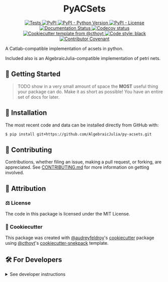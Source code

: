 <!--
<p align="center">
  <img src="https://github.com/AlgebraicJulia/py-acsets/raw/main/docs/source/logo.png" height="150">
</p>
-->

<h1 align="center">
  PyACSets
</h1>

<p align="center">
    <a href="https://github.com/AlgebraicJulia/py-acsets/actions?query=workflow%3ATests">
        <img alt="Tests" src="https://github.com/AlgebraicJulia/py-acsets/workflows/Tests/badge.svg" />
    </a>
    <a href="https://pypi.org/project/acsets">
        <img alt="PyPI" src="https://img.shields.io/pypi/v/acsets" />
    </a>
    <a href="https://pypi.org/project/acsets">
        <img alt="PyPI - Python Version" src="https://img.shields.io/pypi/pyversions/acsets" />
    </a>
    <a href="https://github.com/AlgebraicJulia/py-acsets/blob/main/LICENSE">
        <img alt="PyPI - License" src="https://img.shields.io/pypi/l/acsets" />
    </a>
    <a href='https://acsets.readthedocs.io/en/latest/?badge=latest'>
        <img src='https://readthedocs.org/projects/acsets/badge/?version=latest' alt='Documentation Status' />
    </a>
    <a href="https://codecov.io/gh/AlgebraicJulia/py-acsets/branch/main">
        <img src="https://codecov.io/gh/AlgebraicJulia/py-acsets/branch/main/graph/badge.svg" alt="Codecov status" />
    </a>  
    <a href="https://github.com/cthoyt/cookiecutter-python-package">
        <img alt="Cookiecutter template from @cthoyt" src="https://img.shields.io/badge/Cookiecutter-snekpack-blue" />
    </a>
    <a href='https://github.com/psf/black'>
        <img src='https://img.shields.io/badge/code%20style-black-000000.svg' alt='Code style: black' />
    </a>
    <a href="https://github.com/AlgebraicJulia/py-acsets/blob/main/.github/CODE_OF_CONDUCT.md">
        <img src="https://img.shields.io/badge/Contributor%20Covenant-2.1-4baaaa.svg" alt="Contributor Covenant"/>
    </a>
</p>

A Catlab-compatible implementation of acsets in python.

Included also is an AlgebraicJulia-compatible implementation of petri nets.


## 💪 Getting Started

> TODO show in a very small amount of space the **MOST** useful thing your package can do.
Make it as short as possible! You have an entire set of docs for later.


## 🚀 Installation

<!-- Uncomment this section after your first ``tox -e finish``
The most recent release can be installed from
[PyPI](https://pypi.org/project/acsets/) with:

```bash
$ pip install acsets
```
-->

The most recent code and data can be installed directly from GitHub with:

```bash
$ pip install git+https://github.com/AlgebraicJulia/py-acsets.git
```

## 👐 Contributing

Contributions, whether filing an issue, making a pull request, or forking, are appreciated. See
[CONTRIBUTING.md](https://github.com/AlgebraicJulia/py-acsets/blob/master/.github/CONTRIBUTING.md) for more information on getting involved.

## 👋 Attribution

### ⚖️ License

The code in this package is licensed under the MIT License.

<!--
### 📖 Citation

Citation goes here!
-->

<!--
### 🎁 Support

This project has been supported by the following organizations (in alphabetical order):

- [Harvard Program in Therapeutic Science - Laboratory of Systems Pharmacology](https://hits.harvard.edu/the-program/laboratory-of-systems-pharmacology/)

-->

<!--
### 💰 Funding

This project has been supported by the following grants:

| Funding Body                                             | Program                                                                                                                       | Grant           |
|----------------------------------------------------------|-------------------------------------------------------------------------------------------------------------------------------|-----------------|
| DARPA                                                    | [Automating Scientific Knowledge Extraction (ASKE)](https://www.darpa.mil/program/automating-scientific-knowledge-extraction) | HR00111990009   |
-->

### 🍪 Cookiecutter

This package was created with [@audreyfeldroy](https://github.com/audreyfeldroy)'s
[cookiecutter](https://github.com/cookiecutter/cookiecutter) package using [@cthoyt](https://github.com/cthoyt)'s
[cookiecutter-snekpack](https://github.com/cthoyt/cookiecutter-snekpack) template.

## 🛠️ For Developers

<details>
  <summary>See developer instructions</summary>


The final section of the README is for if you want to get involved by making a code contribution.

### Development Installation

To install in development mode, use the following:

```bash
$ git clone git+https://github.com/AlgebraicJulia/py-acsets.git
$ cd py-acsets
$ pip install -e .
```

### 🥼 Testing

After cloning the repository and installing `tox` with `pip install tox`, the unit tests in the `tests/` folder can be
run reproducibly with:

```shell
$ tox
```

Additionally, these tests are automatically re-run with each commit in a [GitHub Action](https://github.com/AlgebraicJulia/py-acsets/actions?query=workflow%3ATests).

### 📖 Building the Documentation

The documentation can be built locally using the following:

```shell
$ git clone git+https://github.com/AlgebraicJulia/py-acsets.git
$ cd py-acsets
$ tox -e docs
$ open docs/build/html/index.html
```

The documentation automatically installs the package as well as the `docs`
extra specified in the [`setup.cfg`](setup.cfg). `sphinx` plugins
like `texext` can be added there. Additionally, they need to be added to the
`extensions` list in [`docs/source/conf.py`](docs/source/conf.py).

### 📦 Making a Release

After installing the package in development mode and installing
`tox` with `pip install tox`, the commands for making a new release are contained within the `finish` environment
in `tox.ini`. Run the following from the shell:

```shell
$ tox -e finish
```

This script does the following:

1. Uses [Bump2Version](https://github.com/c4urself/bump2version) to switch the version number in the `setup.cfg`,
   `src/acsets/version.py`, and [`docs/source/conf.py`](docs/source/conf.py) to not have the `-dev` suffix
2. Packages the code in both a tar archive and a wheel using [`build`](https://github.com/pypa/build)
3. Uploads to PyPI using [`twine`](https://github.com/pypa/twine). Be sure to have a `.pypirc` file configured to avoid the need for manual input at this
   step
4. Push to GitHub. You'll need to make a release going with the commit where the version was bumped.
5. Bump the version to the next patch. If you made big changes and want to bump the version by minor, you can
   use `tox -e bumpversion minor` after.
</details>
